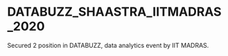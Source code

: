 # DATABUZZ_SHAASTRA_IITMADRAS_2020
Secured 2 position in DATABUZZ, data analytics event by IIT MADRAS.
